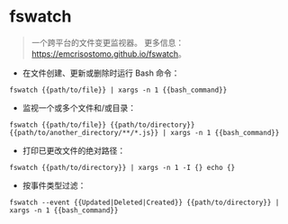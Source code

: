 # fswatch

> 一个跨平台的文件变更监视器。
> 更多信息：<https://emcrisostomo.github.io/fswatch>。

- 在文件创建、更新或删除时运行 Bash 命令：

`fswatch {{path/to/file}} | xargs -n 1 {{bash_command}}`

- 监视一个或多个文件和/或目录：

`fswatch {{path/to/file}} {{path/to/directory}} {{path/to/another_directory/**/*.js}} | xargs -n 1 {{bash_command}}`

- 打印已更改文件的绝对路径：

`fswatch {{path/to/directory}} | xargs -n 1 -I {} echo {}`

- 按事件类型过滤：

`fswatch --event {{Updated|Deleted|Created}} {{path/to/directory}} | xargs -n 1 {{bash_command}}`